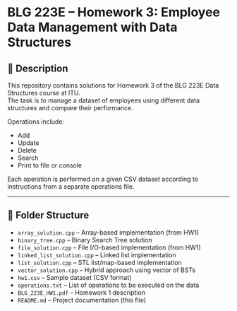 # BLG 223E – Homework 3: Employee Data Management with Data Structures

## 📌 Description

This repository contains solutions for Homework 3 of the BLG 223E Data Structures course at ITU.  
The task is to manage a dataset of employees using different data structures and compare their performance.

Operations include:
- Add
- Update
- Delete
- Search
- Print to file or console

Each operation is performed on a given CSV dataset according to instructions from a separate operations file.

---

## 📁 Folder Structure

- `array_solution.cpp` – Array-based implementation (from HW1)
- `binary_tree.cpp` – Binary Search Tree solution
- `file_solution.cpp` – File I/O-based implementation (from HW1)
- `linked_list_solution.cpp` – Linked list implementation
- `list_solution.cpp` – STL list/map-based implementation
- `vector_solution.cpp` – Hybrid approach using vector of BSTs
- `hw1.csv` – Sample dataset (CSV format)
- `operations.txt` – List of operations to be executed on the data
- `BLG_223E_HW1.pdf` – Homework 1 description
- `README.md` – Project documentation (this file)


